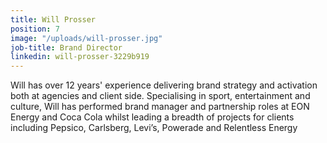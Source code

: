 ```yaml
---
title: Will Prosser
position: 7
image: "/uploads/will-prosser.jpg"
job-title: Brand Director
linkedin: will-prosser-3229b919
---
```


Will has over 12 years' experience delivering brand strategy and activation both at agencies and client side. Specialising in sport, entertainment and culture, Will has performed brand manager and partnership roles at EON Energy and Coca Cola whilst leading a breadth of projects for clients including Pepsico, Carlsberg, Levi’s, Powerade and Relentless Energy
